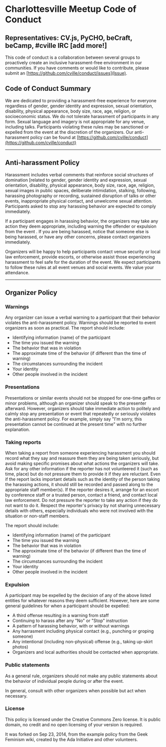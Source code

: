 # Charlottesville Meetup Code of Conduct

## Representatives: CV.js, PyCHO, beCraft, beCamp, #cville IRC [add more!]

This code of conduct is a collaboration between several groups to proactively create an inclusive harassment-free environment in our communities. If you have comments or would like to contribute, please submit an [https://github.com/cville/conduct/issues](Issue).


## Code of Conduct Summary

We are dedicated to providing a harassment-free experience for everyone regardless of gender, gender identity and expression, sexual orientation, disability, physical appearance, body size, race, age, religion, or socioeconomic status. We do not tolerate harassment of participants in any form. Sexual language and imagery is not appropriate for any venue, including talks. Participants violating these rules may be sanctioned or expelled from the event at the discretion of the organizers. Our anti-harassment policy can be found at [https://github.com/cville/conduct](https://github.com/cville/conduct)

---

## Anti-harassment Policy

Harassment includes verbal comments that reinforce social structures of domination [related to gender, gender identity and expression, sexual orientation, disability, physical appearance, body size, race, age, religion, sexual images in public spaces, deliberate intimidation, stalking, following, harassing photography or recording, sustained disruption of talks or other events, inappropriate physical contact, and unwelcome sexual attention. Participants asked to stop any harassing behavior are expected to comply immediately.

If a participant engages in harassing behavior, the organizers may take any action they deem appropriate, including warning the offender or expulsion from the event . If you are being harassed, notice that someone else is being harassed, or have any other concerns, please contact organizers immediately.

Organizers will be happy to help participants contact venue security or local law enforcement, provide escorts, or otherwise assist those experiencing harassment to feel safe for the duration of the event. We expect participants to follow these rules at all event venues and social events. We value your attendance.

---

## Organizer Policy

### Warnings

Any organizer can issue a verbal warning to a participant that their behavior violates the anti-harassment policy. Warnings should be reported to event organizers as soon as practical. The report should include:

* Identifying information (name) of the participant
* The time you issued the warning
* The behavior that was in violation
* The approximate time of the behavior (if different than the time of warning)
* The circumstances surrounding the incident
* Your identity
* Other people involved in the incident

### Presentations

Presentations or similar events should not be stopped for one-time gaffes or minor problems, although an organizer should speak to the presenter afterward. However, organizers should take immediate action to politely and calmly stop any presentation or event that repeatedly or seriously violates the anti-harassment policy. For example, simply say "I'm sorry, this presentation cannot be continued at the present time" with no further explanation.

### Taking reports

When taking a report from someone experiencing harassment you should record what they say and reassure them they are being taken seriously, but avoid making specific promises about what actions the organizers will take. Ask for any other information if the reporter has not volunteered it (such as time, place) but do not pressure them to provide it if they are reluctant. Even if the report lacks important details such as the identity of the person taking the harassing actions, it should still be recorded and passed along to the appropriate staff member(s). If the reporter desires it, arrange for an escort by conference staff or a trusted person, contact a friend, and contact local law enforcement. Do not pressure the reporter to take any action if they do not want to do it. Respect the reporter's privacy by not sharing unnecessary details with others, especially individuals who were not involved with the situation or non-staff members.

The report should include:

* Identifying information (name) of the participant
* The time you issued the warning
* The behavior that was in violation
* The approximate time of the behavior (if different than the time of warning)
* The circumstances surrounding the incident
* Your identity
* Other people involved in the incident

### Expulsion

A participant may be expelled by the decision of any of the above listed entities for whatever reasons they deem sufficient. However, here are some general guidelines for when a participant should be expelled:

* A third offense resulting in a warning from staff
* Continuing to harass after any "No" or "Stop" instruction
* A pattern of harassing behavior, with or without warnings
* Any harrasment including physical contact (e.g., punching or groping someone)
* Any intentional (including non-physical) offense (e.g., taking up-skirt photos)
* Organizers and local authorities should be contacted when appropriate.

### Public statements

As a general rule, organizers should not make any public statements about the behavior of individual people during or after the event.

In general, consult with other organizers when possible but act when necessary.

### License

This policy is licensed under the Creative Commons Zero license. It is public domain, no credit and no open licensing of your version is required.

It was forked on Sep 23, 2014, from the example policy from the Geek Feminism wiki, created by the Ada Initiative and other volunteers.
